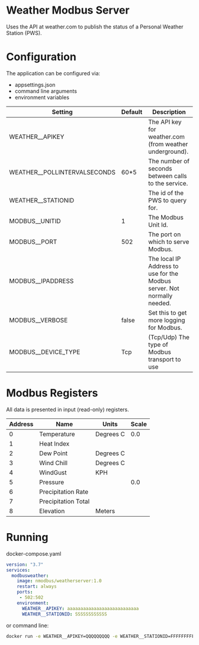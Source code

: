 # Weather Modbus Server

Uses the API at weather.com to publish the status of a Personal Weather Station (PWS).

# Configuration
The application can be configured via:

- appsettings.json
- command line arguments
- environment variables

|Setting|Default|Description|
|---|---|---|
|WEATHER__APIKEY| |The API key for weather.com (from weather underground).|
|WEATHER__POLLINTERVALSECONDS |60*5|The number of seconds between calls to the service.|
|WEATHER__STATIONID | |The id of the PWS to query for.|
|MODBUS__UNITID |1| The Modbus Unit Id.|
|MODBUS__PORT|502 |The port on which to serve Modbus.|
|MODBUS__IPADDRESS | |The local IP Address to use for the Modbus server. Not normally needed.|
|MODBUS__VERBOSE | false | Set this to get more logging for Modbus. |
|MODBUS__DEVICE_TYPE | Tcp | (Tcp/Udp) The type of Modbus transport to use|


# Modbus Registers

All data is presented in input (read-only) registers.

|Address|Name|Units|Scale|
|---|---|---|---|
|0|Temperature|Degrees C|0.0|
|1|Heat Index|||
|2|Dew Point|Degrees C||
|3|Wind Chill|Degrees C||
|4|WindGust|KPH||
|5|Pressure||0.0|
|6|Precipitation Rate|||
|7|Precipitation Total|||
|8|Elevation|Meters||

# Running

docker-compose.yaml

```yaml
version: "3.7"
services:
  modbusweather:
    image: nmodbus/weatherserver:1.0
    restart: always
    ports:
     - 502:502
    environment:
      WEATHER__APIKEY: aaaaaaaaaaaaaaaaaaaaaaaaaaa
      WEATHER__STATIONID: SSSSSSSSSSSS
```

or command line:

```bash
docker run -e WEATHER__APIKEY=QQQQQQQQQ -e WEATHER__STATIONID=FFFFFFFFF nmodbus/modbusweather
```